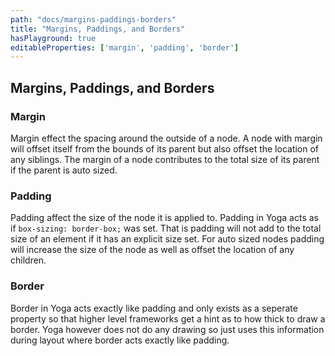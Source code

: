 ```yaml
---
path: "docs/margins-paddings-borders"
title: "Margins, Paddings, and Borders"
hasPlayground: true
editableProperties: ['margin', 'padding', 'border']
---
```


## Margins, Paddings, and Borders

### Margin

Margin effect the spacing around the outside of a node. A node with margin
will offset itself from the bounds of its parent but also offset the
location of any siblings. The margin of a node contributes to the total size
of its parent if the parent is auto sized.

### Padding

Padding affect the size of the node it is applied to. Padding in Yoga acts as if
`box-sizing: border-box;` was set. That is padding will not add to the total size
of an element if it has an explicit size set. For auto sized nodes padding will increase
the size of the node as well as offset the location of any children.

### Border

Border in Yoga acts exactly like padding and only exists as a seperate property so
that higher level frameworks get a hint as to how thick to draw a border. Yoga however
does not do any drawing so just uses this information during layout where border
acts exactly like padding.


